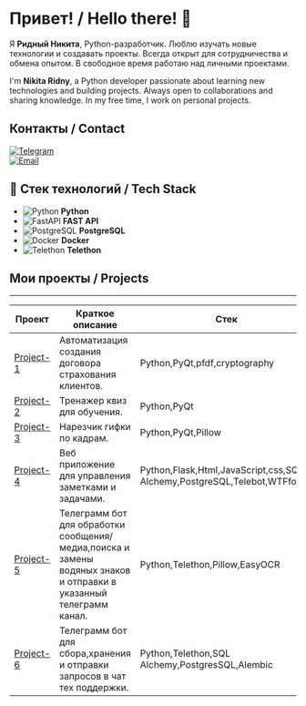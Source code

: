 <!--
README profile template for Python developer.
Edit the content (name, descriptions, projects, contact info) as needed.
-->

# Привет! / Hello there! 👋

Я **Ридный Никита**, Python-разработчик. Люблю изучать новые технологии и создавать проекты. Всегда открыт для сотрудничества и обмена опытом. В свободное время работаю над личными проектами.

I'm **Nikita Ridny**, a Python developer passionate about learning new technologies and building projects. Always open to collaborations and sharing knowledge. In my free time, I work on personal projects.

## Контакты / Contact
<!-- Замените контактные данные ниже на свои -->
[![Telegram](https://img.shields.io/badge/Telegram-%40Antiniks-0088CC?style=flat-square&logo=telegram)](https://t.me/antiniks)  
[![Email](https://img.shields.io/badge/Email-NikitaRydnai@gmail.com-D14836?style=flat-square&logo=gmail)](mailto:YourEmail@example.com)

## 🔧 Стек технологий / Tech Stack

- ![Python](https://img.shields.io/badge/Python-3776AB?style=flat-square&logo=python&logoColor=white) **Python**
- ![FastAPI](https://img.shields.io/badge/FastAPI-005571?style=for-the-badge&logo=fastapi) **FAST API**
- ![PostgreSQL](https://img.shields.io/badge/PostgreSQL-336791?style=flat-square&logo=postgresql&logoColor=white) **PostgreSQL**
- ![Docker](https://img.shields.io/badge/Docker-2496ED?style=flat-square&logo=docker&logoColor=white) **Docker**
- ![Telethon](https://img.shields.io/badge/Telethon-0088cc?style=flat-square&logo=telegram&logoColor=white) **Telethon**







## Мои проекты / Projects
--- 

| Проект  | Краткое описание | Стек |
| ------------- | ------------- | ------------- |
| [Project-1](https://github.com/NikitaRidnay/automation-of-insurance-contract)  |Автоматизация создания договора страхования клиентов.  |Python,PyQt,pfdf,cryptography |
| [Project-2](https://github.com/NikitaRidnay/QuizTraineer) |Тренажер квиз для обучения.  |Python,PyQt |
| [Project-3](https://github.com/NikitaRidnay/gifConverter) |Нарезчик гифки по кадрам. |Python,PyQt,Pillow |
| [Project-4](https://github.com/NikitaRidnay/ToDoListTracker) |Веб приложение для управления заметками и задачами. |Python,Flask,Html,JavaScript,css,SQL Alchemy,PostgreSQL,Telebot,WTFforms |
| [Project-5](https://github.com/NikitaRidnay/WaterMarkResendBot) |Телеграмм бот для обработки сообщения/медиа,поиска и замены водяных знаков и отправки в указанный телеграмм канал. |Python,Telethon,Pillow,EasyOCR |
| [Project-6](https://github.com/NikitaRidnay/TicketsBot) |Телеграмм бот для сбора,хранения и отправки запросов в чат тех поддержки. |Python,Telethon,SQL Alchemy,PostgresSQL,Alembic |




